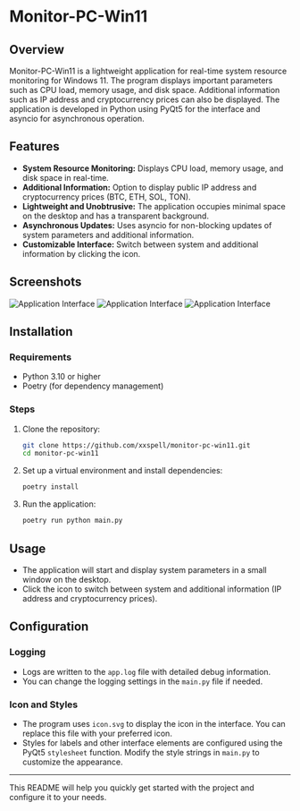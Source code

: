 # Monitor-PC-Win11

## Overview
Monitor-PC-Win11 is a lightweight application for real-time system resource monitoring for Windows 11. The program displays important parameters such as CPU load, memory usage, and disk space. Additional information such as IP address and cryptocurrency prices can also be displayed. The application is developed in Python using PyQt5 for the interface and asyncio for asynchronous operation.

## Features
- **System Resource Monitoring:** Displays CPU load, memory usage, and disk space in real-time.
- **Additional Information:** Option to display public IP address and cryptocurrency prices (BTC, ETH, SOL, TON).
- **Lightweight and Unobtrusive:** The application occupies minimal space on the desktop and has a transparent background.
- **Asynchronous Updates:** Uses asyncio for non-blocking updates of system parameters and additional information.
- **Customizable Interface:** Switch between system and additional information by clicking the icon.

## Screenshots
![Application Interface](https://github.com/xxspell/monitor-pc-win11/assets/74972395/fcfedec7-780d-48fc-9359-9e7b6b40ea4b)
![Application Interface](https://github.com/xxspell/monitor-pc-win11/assets/74972395/03ffb25e-f675-42f4-b7dd-97c75c24e5d8)
![Application Interface](https://github.com/xxspell/monitor-pc-win11/assets/74972395/78832b7d-8f1b-4cd8-9543-e7674d4145c4)

## Installation
### Requirements
- Python 3.10 or higher
- Poetry (for dependency management)

### Steps
1. Clone the repository:
   ```sh
   git clone https://github.com/xxspell/monitor-pc-win11.git
   cd monitor-pc-win11
   ```

2. Set up a virtual environment and install dependencies:
   ```sh
   poetry install
   ```

3. Run the application:
   ```sh
   poetry run python main.py
   ```

## Usage
- The application will start and display system parameters in a small window on the desktop.
- Click the icon to switch between system and additional information (IP address and cryptocurrency prices).

## Configuration
### Logging
- Logs are written to the `app.log` file with detailed debug information.
- You can change the logging settings in the `main.py` file if needed.

### Icon and Styles
- The program uses `icon.svg` to display the icon in the interface. You can replace this file with your preferred icon.
- Styles for labels and other interface elements are configured using the PyQt5 `stylesheet` function. Modify the style strings in `main.py` to customize the appearance.

---

This README will help you quickly get started with the project and configure it to your needs.
